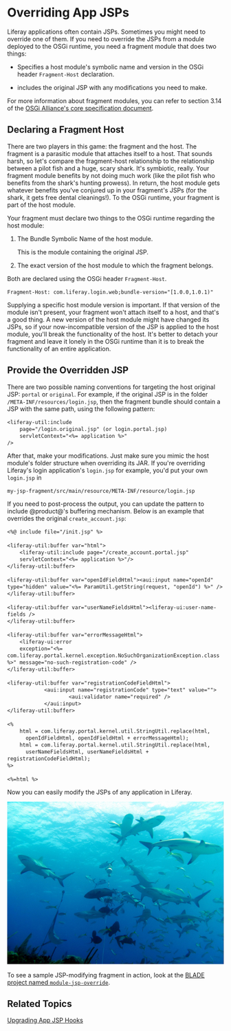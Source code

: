 # Overriding App JSPs [](id=overriding-a-modules-jsps)

Liferay applications often contain JSPs. Sometimes you might need to override
one of them. If you need to override the JSPs from a module deployed to the OSGi
runtime, you need a fragment module that does two things:

-  Specifies a host module's symbolic name and version in the OSGi header 
   `Fragment-Host` declaration.

-  includes the original JSP with any modifications you need to make.

For more information about fragment modules, you can refer to section 3.14 of the [OSGi Alliance's core specification document](https://www.osgi.org/developer/downloads/release-6/).

## Declaring a Fragment Host [](id=declaring-a-fragment-host)

There are two players in this game: the fragment and the host. The fragment is
a parasitic module that attaches itself to a host. That sounds harsh, so let's
compare the fragment-host relationship to the relationship between a pilot fish
and a huge, scary shark. It's symbiotic, really. Your fragment module benefits
by not doing much work (like the pilot fish who benefits from the shark's
hunting prowess). In return, the host module gets whatever benefits you've
conjured up in your fragment's JSPs (for the shark, it gets free dental
cleanings!). To the OSGi runtime, your fragment is part of the host module.

Your fragment must declare two things to the OSGi runtime regarding the host
module:

1. The Bundle Symbolic Name of the host module.

    This is the module containing the original JSP.

2. The exact version of the host module to which the fragment belongs.

Both are declared using the OSGi header `Fragment-Host`.

    Fragment-Host: com.liferay.login.web;bundle-version="[1.0.0,1.0.1)"

Supplying a specific host module version is important. If that version of the
module isn't present, your fragment won't attach itself to a host, and that's a
good thing. A new version of the host module might have changed its JSPs, so if
your now-incompatible version of the JSP is applied to the host module, you'll
break the functionality of the host. It's better to detach your fragment
and leave it lonely in the OSGi runtime than it is to break the functionality of
an entire application.

## Provide the Overridden JSP [](id=provide-the-overridden-jsp)

There are two possible naming conventions for targeting the host original JSP: 
`portal` or `original`. For example, if the original JSP is in the folder
`/META-INF/resources/login.jsp`, then the fragment bundle should contain a JSP
with the same path, using the following pattern:

    <liferay-util:include 
        page="/login.original.jsp" (or login.portal.jsp) 
        servletContext="<%= application %>" 
    />

After that, make your modifications. Just make sure you mimic the host module's
folder structure when overriding its JAR. If you're overriding Liferay's login
application's `login.jsp` for example, you'd put your own `login.jsp` in 

    my-jsp-fragment/src/main/resource/META-INF/resource/login.jsp

If you need to post-process the output, you can update the pattern to include 
@product@'s buffering mechanism. Below is an example that overrides the 
original `create_account.jsp`:

    <%@ include file="/init.jsp" %>
    
    <liferay-util:buffer var="html">
        <liferay-util:include page="/create_account.portal.jsp" 
        servletContext="<%= application %>"/>
    </liferay-util:buffer>
    
    <liferay-util:buffer var="openIdFieldHtml"><aui:input name="openId" 
    type="hidden" value="<%= ParamUtil.getString(request, "openId") %>" />
    </liferay-util:buffer>
    
    <liferay-util:buffer var="userNameFieldsHtml"><liferay-ui:user-name-fields />
    </liferay-util:buffer>

    <liferay-util:buffer var="errorMessageHtml">
        <liferay-ui:error 
        exception="<%= com.liferay.portal.kernel.exception.NoSuchOrganizationException.class %>" message="no-such-registration-code" />
    </liferay-util:buffer>
    
    <liferay-util:buffer var="registrationCodeFieldHtml">
                <aui:input name="registrationCode" type="text" value="">
                        <aui:validator name="required" />
                </aui:input>
    </liferay-util:buffer>
    
    <%
        html = com.liferay.portal.kernel.util.StringUtil.replace(html, 
          openIdFieldHtml, openIdFieldHtml + errorMessageHtml);
        html = com.liferay.portal.kernel.util.StringUtil.replace(html, 
          userNameFieldsHtml, userNameFieldsHtml + registrationCodeFieldHtml);
    %>
    
    <%=html %>

Now you can easily modify the JSPs of any application in Liferay.

![Figure 1: Liferay's applications are swimming in the OSGi runtime, waiting for your fragment modules to clean their teeth, so to speak.](../../images/sharks.jpg)
<!--https://commons.wikimedia.org/wiki/File:Carcharhinus_perezi_bahamas_feeding.jpg-->

To see a sample JSP-modifying fragment in action, look at the
[BLADE project named `module-jsp-override`](https://github.com/liferay/liferay-blade-samples/tree/master/liferay-workspace/overrides/module-jsp-override).

## Related Topics [](id=related-topics)

[Upgrading App JSP Hooks](/develop/tutorials/-/knowledge_base/7-0/upgrading-app-jsp-hook-plugins)
